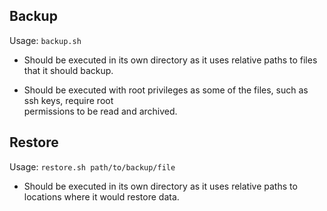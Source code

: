 ## Backup

Usage: `backup.sh`

* Should be executed in its own directory as it uses
  relative paths to files that it should backup.

* Should be executed with root privileges 
  as some of the files, such as ssh keys, require root  
  permissions to be read and archived.

## Restore

Usage: `restore.sh path/to/backup/file`

* Should be executed in its own directory as it uses
  relative paths to locations where it would restore data.


